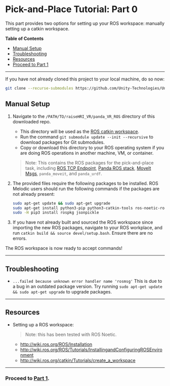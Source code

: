 # Pick-and-Place Tutorial: Part 0

This part provides two options for setting up your ROS workspace: manually setting up a catkin workspace.

**Table of Contents**
  - [Manual Setup](#manual-setup)
  - [Troubleshooting](#troubleshooting)
  - [Resources](#resources)
  - [Proceed to Part 1](#proceed-to-part-1)

---

If you have not already cloned this project to your local machine, do so now:

```bash
git clone --recurse-submodules https://github.com/Unity-Technologies/Unity-Robotics-Hub.git
```

## Manual Setup

1. Navigate to the `/PATH/TO/raiseHRI_VR/panda_VR_ROS` directory of this downloaded repo.
   - This directory will be used as the [ROS catkin workspace](http://wiki.ros.org/catkin/Tutorials/using_a_workspace).
   - Run the command `git submodule update --init --recursive` to download packages for Git submodules.
   - Copy or download this directory to your ROS operating system if you are doing ROS operations in another machine, VM, or container.
    > Note: This contains the ROS packages for the pick-and-place task, including [ROS TCP Endpoint](https://github.com/Unity-Technologies/ROS-TCP-Endpoint), [Panda ROS stack](https://github.com/frankaemika/franka_ros/tree/develop/franka_ros), [MoveIt Msgs](https://github.com/ros-planning/moveit_msgs), `panda_moveit`, and `panda_urdf`.

1. The provided files require the following packages to be installed. ROS Melodic users should run the following commands if the packages are not already present:
   
   ```bash
   sudo apt-get update && sudo apt-get upgrade
   sudo apt-get install python3-pip python3-catkin-tools ros-noetic-robot-state-publisher ros-noetic-moveit ros-noetic-rosbridge-suite ros-noetic-joy ros-noetic-ros-control ros-noetic-ros-controllers
   sudo -H pip3 install rospkg jsonpickle
   ```

1. If you have not already built and sourced the ROS workspace since importing the new ROS packages, navigate to your ROS workplace, and run `catkin build && source devel/setup.bash`. Ensure there are no errors.

The ROS workspace is now ready to accept commands!

---

## Troubleshooting

- `...failed because unknown error handler name 'rosmsg'` This is due to a bug in an outdated package version. Try running `sudo apt-get update && sudo apt-get upgrade` to upgrade packages.

---

## Resources
- Setting up a ROS workspace:

   > Note: this has been tested with ROS Noetic.
   -  http://wiki.ros.org/ROS/Installation
   -  http://wiki.ros.org/ROS/Tutorials/InstallingandConfiguringROSEnvironment
   - http://wiki.ros.org/catkin/Tutorials/create_a_workspace

---


### Proceed to [Part 1](1_urdf.md).
